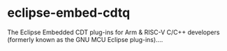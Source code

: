 # eclipse-embed-cdtq
The Eclipse Embedded CDT plug-ins for Arm &amp; RISC-V C/C++ developers (formerly known as the GNU MCU Eclipse plug-ins).…
